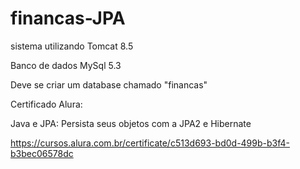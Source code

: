 # financas-JPA

sistema utilizando Tomcat 8.5

Banco de dados MySql 5.3

Deve se criar um database chamado "financas"


Certificado Alura:

Java e JPA: Persista seus objetos com a JPA2 e Hibernate

https://cursos.alura.com.br/certificate/c513d693-bd0d-499b-b3f4-b3bec06578dc
